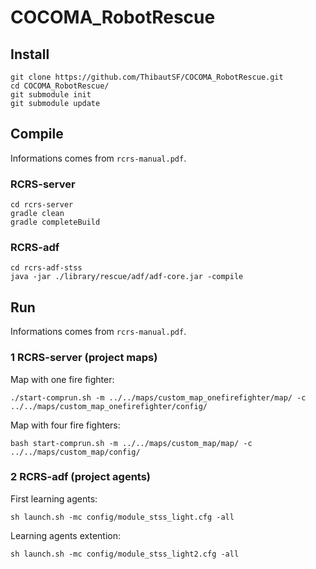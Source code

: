 # COCOMA_RobotRescue

## Install
```
git clone https://github.com/ThibautSF/COCOMA_RobotRescue.git
cd COCOMA_RobotRescue/
git submodule init
git submodule update
```

## Compile

Informations comes from `rcrs-manual.pdf`.

### RCRS-server
```
cd rcrs-server
gradle clean
gradle completeBuild
```

### RCRS-adf
```
cd rcrs-adf-stss
java -jar ./library/rescue/adf/adf-core.jar -compile
```

## Run

Informations comes from `rcrs-manual.pdf`.

### 1 RCRS-server (project maps)

Map with one fire fighter:
```
./start-comprun.sh -m ../../maps/custom_map_onefirefighter/map/ -c ../../maps/custom_map_onefirefighter/config/
```


Map with four fire fighters:
```
bash start-comprun.sh -m ../../maps/custom_map/map/ -c ../../maps/custom_map/config/
```


### 2 RCRS-adf (project agents)

First learning agents:
```
sh launch.sh -mc config/module_stss_light.cfg -all
```

Learning agents extention:
```
sh launch.sh -mc config/module_stss_light2.cfg -all
```

